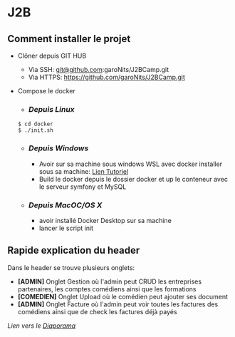 # J2B

## Comment installer le projet

- Clôner depuis GIT HUB
  - Via SSH: git@github.com:garoNits/J2BCamp.git
  - Via HTTPS: https://github.com/garoNits/J2BCamp.git
- Compose le docker

  - ### _Depuis Linux_

  ```
  $ cd docker
  $ ./init.sh
  ```

  - ### _Depuis Windows_

    - Avoir sur sa machine sous windows WSL avec docker installer sous sa machine: [Lien Tutoriel](https://docs.microsoft.com/fr-fr/windows/wsl/tutorials/wsl-containers)
    - Build le docker depuis le dossier docker et up le conteneur avec le serveur symfony et MySQL

  - ### _Depuis MacOC/OS X_

    - avoir installé Docker Desktop sur sa machine
    - lancer le script init

## Rapide explication du header

Dans le header se trouve plusieurs onglets:

- **\[ADMIN\]** Onglet Gestion où l'admin peut CRUD les entreprises partenaires, les comptes comédiens ainsi que les formations
- **\[COMEDIEN\]** Onglet Upload où le comédien peut ajouter ses document
- **\[ADMIN\]** Onglet Facture où l'admin peut voir toutes les factures des comédiens ainsi que de check les factures déjà payés

_Lien vers le [Diaporama](https://docs.google.com/presentation/d/1QikhU1qTnJB7HJkKbSU5iziktsObBMMy/edit?usp=sharing&ouid=117149520027415065755&rtpof=true&sd=true)_
